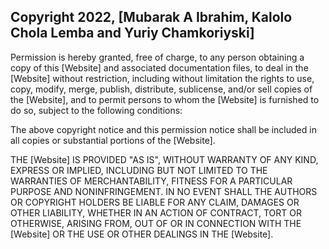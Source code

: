 ## Copyright 2022, [Mubarak A Ibrahim, Kalolo Chola Lemba and Yuriy Chamkoriyski]

Permission is hereby granted, free of charge, to any person obtaining a copy of this [Website] and associated documentation files, to deal in the [Website] without restriction, including without limitation the rights to use, copy, modify, merge, publish, distribute, sublicense, and/or sell copies of the [Website], and to permit persons to whom the [Website] is furnished to do so, subject to the following conditions:

The above copyright notice and this permission notice shall be included in all copies or substantial portions of the [Website].

THE [Website] IS PROVIDED "AS IS", WITHOUT WARRANTY OF ANY KIND, EXPRESS OR IMPLIED, INCLUDING BUT NOT LIMITED TO THE WARRANTIES OF MERCHANTABILITY, FITNESS FOR A PARTICULAR PURPOSE AND NONINFRINGEMENT. IN NO EVENT SHALL THE AUTHORS OR COPYRIGHT HOLDERS BE LIABLE FOR ANY CLAIM, DAMAGES OR OTHER LIABILITY, WHETHER IN AN ACTION OF CONTRACT, TORT OR OTHERWISE, ARISING FROM, OUT OF OR IN CONNECTION WITH THE [Website] OR THE USE OR OTHER DEALINGS IN THE [Website].